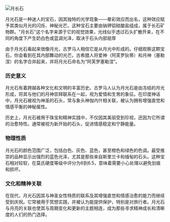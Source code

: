 ![月长石](https://img1.tucang.cc/api/image/show/866691c4462ffcf585df787d0c60d6d2)

月光石是一种迷人的宝石，因其独特的光学现象——晕彩效应而出名，这种效应赋予其类似月光的闪烁、神秘光芒。这种宝石主要由钠钾铝硅酸盐组成，属于长石矿物群。"月长石"这个名字来源于它的视觉效果，光线似乎透过石头扩散开来，在不同的角度下产生奶白色或蓝调光泽，取决于石头内部层厚

由于月光石看起来很像月光，古罗马人相信它是从月光中形成的。仔细观察这颗宝石，你会看到在其内部舞动的光芒。古希腊人将爱神（阿芙罗狄蒂）和月神（塞勒涅）的名字合并起来，并将月光石命名为“阿芙罗塞勒涅”。

### 历史意义

月光石有着跨越各种文化和文明的丰富历史。古罗马人认为月光石是由冻结的月光形成，将其与他们的月神崇拜联系在一起，视为爱情和生育的象征。在印度神话中，月光石被视为神圣的石头，常与象头神伽内什相关联，被认为拥有增强直觉和情感平衡的神秘属性。

历史上，月光石被用于珠宝和精神实践中，不仅因其美丽受到珍视，还因为它所谓的治愈特性。通常被视为新开始的石头，促进情感稳定和宁静能量。

### 物理性质

月光石的颜色范围广泛，包括白色、灰色、蓝色，甚至橙色和绿色的色调。最受推崇的品种显示出强烈的蓝色光泽，尤其是那些来自斯里兰卡和缅甸的石头。这种宝石相对较软，在莫氏硬度等级中评分为6到6.5，意味着需要小心处理以避免划痕和损坏。

### 文化和精神关联

在现代，月光石因其与神圣女性特质的联系及其增强直觉和情感治愈的能力而继续受到庆祝。它常被用于冥想实践，并被认为能提供保护，特别是对旅行者。月光石与月亮的关联也使其与周期变化和更新的主题相连，成为那些寻求精神成长和清晰度的人们的热门选择。